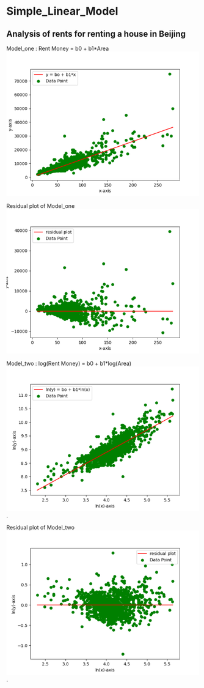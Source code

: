 # Simple_Linear_Model  
## Analysis of rents for renting a house in Beijing  

Model_one : Rent Money = b0 + b1*Area  
<img src='https://github.com/CCMinyi/Simple_Linear_Model/blob/main/pic/Figure_New1.png'>  

Residual plot of Model_one  
<img src='https://github.com/CCMinyi/Simple_Linear_Model/blob/main/pic/Figure_New2.png'>  

Model_two : log(Rent Money) = b0 + b1*log(Area)  
<img src='https://github.com/CCMinyi/Simple_Linear_Model/blob/main/pic/Figure_New3.png'>. 

Residual plot of Model_two    
<img src='https://github.com/CCMinyi/Simple_Linear_Model/blob/main/pic/Figure_New4.png'>. 

